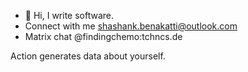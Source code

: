 - 👋 Hi, I write software.
- Connect with me shashank.benakatti@outlook.com 
- Matrix chat @findingchemo:tchncs.de

Action generates data about yourself.
